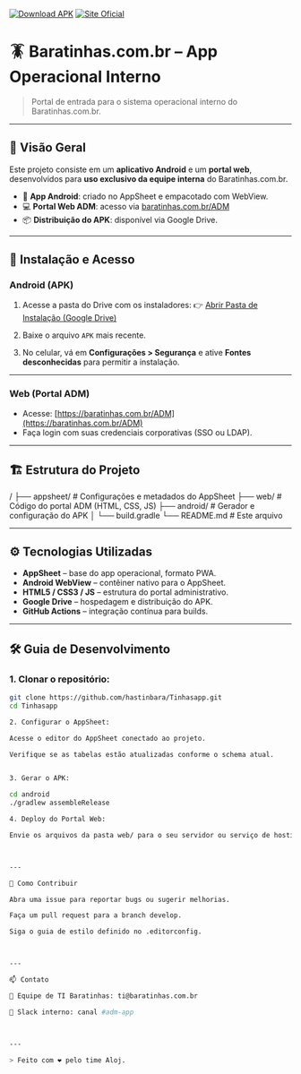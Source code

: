 [![Download APK](https://img.shields.io/badge/Download-APK-blue)](https://drive.google.com/drive/folders/1W5ljF4630OmE-y0rmSBOP-Gp64h9W4At)
[![Site Oficial](https://img.shields.io/badge/Visite-Baratinhas.com.br-red)](Baratinhas.com.br/adm)

# 🪳 Baratinhas.com.br – App Operacional Interno

> Portal de entrada para o sistema operacional interno do Baratinhas.com.br.

---

## 🎯 Visão Geral

Este projeto consiste em um **aplicativo Android** e um **portal web**, desenvolvidos para **uso exclusivo da equipe interna** do Baratinhas.com.br.

- 📱 **App Android**: criado no AppSheet e empacotado com WebView.
- 💻 **Portal Web ADM**: acesso via [baratinhas.com.br/ADM](https://baratinhas.com.br/ADM)
- 📦 **Distribuição do APK**: disponível via Google Drive.

---

## 📱 Instalação e Acesso

### Android (APK)

1. Acesse a pasta do Drive com os instaladores:
   👉 [Abrir Pasta de Instalação (Google Drive)](https://drive.google.com/drive/folders/1W5ljF4630OmE-y0)

2. Baixe o arquivo `APK` mais recente.

3. No celular, vá em **Configurações > Segurança** e ative **Fontes desconhecidas** para permitir a instalação.

---

### Web (Portal ADM)

- Acesse: [https://baratinhas.com.br/ADM](https://baratinhas.com.br/ADM)
- Faça login com suas credenciais corporativas (SSO ou LDAP).

---

## 🏗️ Estrutura do Projeto

/ ├── appsheet/         # Configurações e metadados do AppSheet ├── web/              # Código do portal ADM (HTML, CSS, JS) ├── android/          # Gerador e configuração do APK │   └── build.gradle └── README.md         # Este arquivo

---

## ⚙️ Tecnologias Utilizadas

- **AppSheet** – base do app operacional, formato PWA.
- **Android WebView** – contêiner nativo para o AppSheet.
- **HTML5 / CSS3 / JS** – estrutura do portal administrativo.
- **Google Drive** – hospedagem e distribuição do APK.
- **GitHub Actions** – integração contínua para builds.

---

## 🛠️ Guia de Desenvolvimento

### 1. Clonar o repositório:

```bash
git clone https://github.com/hastinbara/Tinhasapp.git
cd Tinhasapp

2. Configurar o AppSheet:

Acesse o editor do AppSheet conectado ao projeto.

Verifique se as tabelas estão atualizadas conforme o schema atual.


3. Gerar o APK:

cd android
./gradlew assembleRelease

4. Deploy do Portal Web:

Envie os arquivos da pasta web/ para o seu servidor ou serviço de hosting.



---

🚀 Como Contribuir

Abra uma issue para reportar bugs ou sugerir melhorias.

Faça um pull request para a branch develop.

Siga o guia de estilo definido no .editorconfig.



---

📫 Contato

📧 Equipe de TI Baratinhas: ti@baratinhas.com.br

💬 Slack interno: canal #adm-app



---

> Feito com ❤️ pelo time Aloj.

